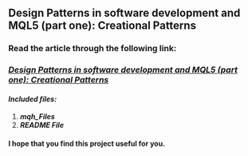 ## Design Patterns in software development and MQL5 (part one): Creational Patterns

### Read the article through the following link:

### **_[Design Patterns in software development and MQL5 (part one): Creational Patterns](https://www.mql5.com/en/articles/13622)_**

#### **_Included files:_**

1. **_mqh_Files_**
2. **_README File_**

#### I hope that you find this project useful for you.
